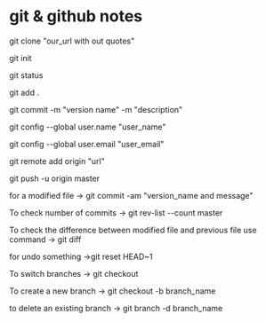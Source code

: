 # git & github notes

git clone "our_url with out quotes"

git init

git status

git add .

git commit -m "version name" -m "description"

git config --global user.name "user_name"

git config --global user.email "user_email"

git remote add origin "url"

git push -u origin master


for a modified file -> git commit -am "version_name and message"

To check number of commits -> git rev-list --count master

To check the difference between modified file and previous file use command
-> git diff

for undo something  ->git reset HEAD~1

To switch branches            -> git checkout

To create a new branch        -> git checkout -b branch_name

to delete an existing branch  -> git branch -d branch_name
